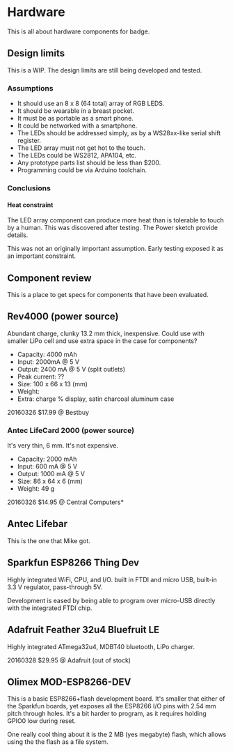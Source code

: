 # Hardware

This is all about hardware components for badge.

## Design limits

This is a WIP. The design limits are still being developed and tested.

### Assumptions

* It should use an 8 x 8 (64 total) array of RGB LEDS.
* It should be wearable in a breast pocket.
* It must be as portable as a smart phone.
* It could be networked with a smartphone.
* The LEDs should be addressed simply, as by a WS28xx-like serial shift register.
* The LED array must not get hot to the touch.
* The LEDs could be WS2812, APA104, etc.
* Any prototype parts list should be less than $200.
* Programming could be via Arduino toolchain.

### Conclusions

#### Heat constraint

The LED array component can produce more heat than is tolerable to touch by a human. This was discovered after testing.
The Power sketch provide details.

This was not an originally important assumption. Early testing exposed it as an important constraint.

## Component review

This is a place to get specs for components that have been evaluated.

## Rev4000 (power source)

Abundant charge, clunky 13.2 mm thick, inexpensive. Could use with smaller LiPo cell and use extra space in the case for components?

* Capacity: 4000 mAh
* Input: 2000mA @ 5 V
* Output: 2400 mA @ 5 V (split outlets)
* Peak current: ??
* Size: 100 x 66 x 13 (mm)
* Weight:
* Extra: charge % display, satin charcoal aluminum case

20160326 $17.99 @ Bestbuy

### Antec LifeCard 2000 (power source)

It's very thin, 6 mm. It's not expensive.

* Capacity: 2000 mAh
* Input: 600 mA @ 5 V
* Output: 1000 mA @ 5 V
* Size: 86 x 64 x 6 (mm)
* Weight: 49 g

20160326 $14.95 @ Central Computers*

## Antec Lifebar

This is the one that Mike got.

## Sparkfun ESP8266 Thing Dev

Highly integrated WiFi, CPU, and I/O. built in FTDI and micro USB, built-in 3.3 V regulator, pass-through 5V.

Development is eased by being able to program over micro-USB directly with the integrated FTDI chip.

## Adafruit Feather 32u4 Bluefruit LE

Highly integrated ATmega32u4, MDBT40 bluetooth, LiPo charger.

20160328 $29.95 @ Adafruit (out of stock)

## Olimex MOD-ESP8266-DEV

This is a basic ESP8266+flash development board. It's smaller that either of the Sparkfun boards,
yet exposes all the ESP8266 I/O pins with 2.54 mm pitch through holes. It's a bit harder to program, as
it requires holding GPIO0 low during reset.

One really cool thing about it is the 2 MB (yes megabyte) flash, which allows using the the flash as a file system.
